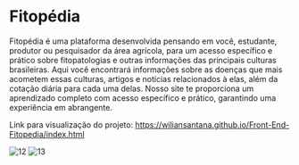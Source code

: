 # Fitopédia
Fitopédia é uma plataforma desenvolvida pensando em você, estudante, produtor ou pesquisador da área agrícola, para um acesso específico e prático sobre fitopatologias e outras informações das principais culturas brasileiras. Aqui você encontrará informações sobre as doenças que mais acometem essas culturas, artigos e notícias relacionados à elas, além da cotação diária para cada uma delas. Nosso site te proporciona um aprendizado completo com acesso específico e prático, garantindo uma experiência em abrangente.

Link para visualização do projeto: https://wiliansantana.github.io/Front-End-Fitopedia/index.html


![12](https://user-images.githubusercontent.com/48594322/99001770-3300cd00-251a-11eb-9218-1474b7d25a60.png)
![13](https://user-images.githubusercontent.com/48594322/99001776-36945400-251a-11eb-991b-be1b8d324d83.png)

